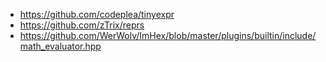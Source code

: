 - https://github.com/codeplea/tinyexpr
- https://github.com/zTrix/reprs
- https://github.com/WerWolv/ImHex/blob/master/plugins/builtin/include/math_evaluator.hpp
